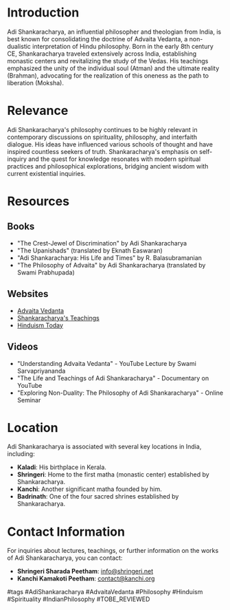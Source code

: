 # Introduction
Adi Shankaracharya, an influential philosopher and theologian from India, is best known for consolidating the doctrine of Advaita Vedanta, a non-dualistic interpretation of Hindu philosophy. Born in the early 8th century CE, Shankaracharya traveled extensively across India, establishing monastic centers and revitalizing the study of the Vedas. His teachings emphasized the unity of the individual soul (Atman) and the ultimate reality (Brahman), advocating for the realization of this oneness as the path to liberation (Moksha).

# Relevance
Adi Shankaracharya's philosophy continues to be highly relevant in contemporary discussions on spirituality, philosophy, and interfaith dialogue. His ideas have influenced various schools of thought and have inspired countless seekers of truth. Shankaracharya's emphasis on self-inquiry and the quest for knowledge resonates with modern spiritual practices and philosophical explorations, bridging ancient wisdom with current existential inquiries.

# Resources

## Books
- "The Crest-Jewel of Discrimination" by Adi Shankaracharya
- "The Upanishads" (translated by Eknath Easwaran)
- "Adi Shankaracharya: His Life and Times" by R. Balasubramanian
- "The Philosophy of Advaita" by Adi Shankaracharya (translated by Swami Prabhupada)

## Websites
- [Advaita Vedanta](https://www.advaita-vedanta.org)
- [Shankaracharya's Teachings](https://www.shankaracharya.org)
- [Hinduism Today](https://www.hinduismtoday.com)

## Videos
- "Understanding Advaita Vedanta" - YouTube Lecture by Swami Sarvapriyananda
- "The Life and Teachings of Adi Shankaracharya" - Documentary on YouTube
- "Exploring Non-Duality: The Philosophy of Adi Shankaracharya" - Online Seminar

# Location
Adi Shankaracharya is associated with several key locations in India, including:
- **Kaladi**: His birthplace in Kerala.
- **Shringeri**: Home to the first matha (monastic center) established by Shankaracharya.
- **Kanchi**: Another significant matha founded by him.
- **Badrinath**: One of the four sacred shrines established by Shankaracharya.

# Contact Information
For inquiries about lectures, teachings, or further information on the works of Adi Shankaracharya, you can contact:
- **Shringeri Sharada Peetham**: info@shringeri.net
- **Kanchi Kamakoti Peetham**: contact@kanchi.org

#tags 
#AdiShankaracharya #AdvaitaVedanta #Philosophy #Hinduism #Spirituality #IndianPhilosophy #TOBE_REVIEWED
